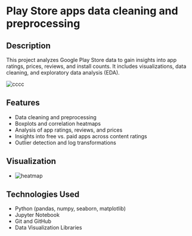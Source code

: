 # Play Store apps data cleaning and preprocessing


## Description
This project analyzes Google Play Store data to gain insights into app ratings, prices, reviews, and install counts. It includes visualizations, data cleaning, and exploratory data analysis (EDA).

![cccc](https://github.com/user-attachments/assets/e66c3237-32e8-478f-8ca9-993f64bc7f64)




## Features
- Data cleaning and preprocessing
- Boxplots and correlation heatmaps
- Analysis of app ratings, reviews, and prices
- Insights into free vs. paid apps across content ratings
- Outlier detection and log transformations


## Visualization
- ![heatmap](https://github.com/user-attachments/assets/3141537b-a0fe-46b3-99c8-0aea40ae78db)



## Technologies Used
- Python (pandas, numpy, seaborn, matplotlib)
- Jupyter Notebook
- Git and GitHub
- Data Visualization Libraries
